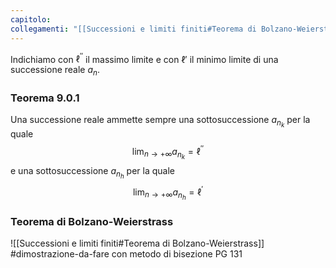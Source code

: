 ```yaml
---
capitolo: 
collegamenti: "[[Successioni e limiti finiti#Teorema di Bolzano-Weierstrass]]"
---
```

Indichiamo con $\ell^{''}$ il massimo limite e con $\ell{'}$ il minimo limite di una successione reale $a_n$.

### Teorema 9.0.1
Una successione reale ammette sempre una sottosuccessione $a_{n_k}$ per la quale
$$\lim_{n\to+\infty}a_{n_{k}}= \ell^{''}$$
e una sottosuccessione $a_{n_{h}}$ per la quale
$$\lim_{n\to+\infty}a_{n_{h}}= \ell^{'}$$

### Teorema di Bolzano-Weierstrass
![[Successioni e limiti finiti#Teorema di Bolzano-Weierstrass]]
#dimostrazione-da-fare  con metodo di bisezione PG 131


